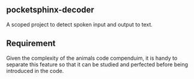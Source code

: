 ## pocketsphinx-decoder

A scoped project to detect spoken input and output to text.

## Requirement

Given the complexity of the animals code compenduim, it is handy to separate this feature so that it can be studied and perfected before being introduced in the code.
